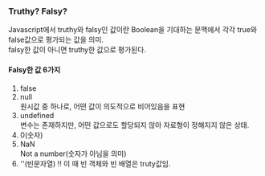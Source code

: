 ### Truthy? Falsy?
Javascript에서 truthy와 falsy인 값이란 Boolean을 기대하는 문맥에서 각각 true와 false값으로 평가되는 값을 의미.
<br>
falsy한 값이 아니면 truthy한 값으로 평가된다. 

#### Falsy한 값 6가지
1. false
2. null
  <br> 원시값 중 하나로, 어떤 값이 의도적으로 비어있음을 표현
3. undefined
  <br> 변수는 존재하지만, 어떤 값으로도 할당되지 않아 자료형이 정해지지 않은 상태.
4. 0(숫자)
5. NaN
  <br> Not a number(숫자가 아님을 의미)
6. ''(빈문자열)
!! 이 때 빈 객체와 빈 배열은 truty값임.
